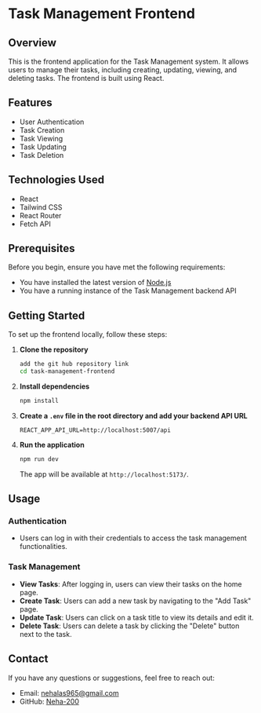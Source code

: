 # Task Management Frontend

## Overview

This is the frontend application for the Task Management system. It allows users to manage their tasks, including creating, updating, viewing, and deleting tasks. The frontend is built using React.

## Features

- User Authentication
- Task Creation
- Task Viewing
- Task Updating
- Task Deletion

## Technologies Used

- React
- Tailwind CSS
- React Router
- Fetch API

## Prerequisites

Before you begin, ensure you have met the following requirements:

- You have installed the latest version of [Node.js](https://nodejs.org/)
- You have a running instance of the Task Management backend API

## Getting Started

To set up the frontend locally, follow these steps:

1. **Clone the repository**

    ```bash
    add the git hub repository link
    cd task-management-frontend
    ```

2. **Install dependencies**

    ```bash
    npm install
    ```

3. **Create a `.env` file in the root directory and add your backend API URL**

    ```env
    REACT_APP_API_URL=http://localhost:5007/api
    ```

4. **Run the application**

    ```bash
    npm run dev
    ```

    The app will be available at `http://localhost:5173/`.

## Usage

### Authentication

- Users can log in with their credentials to access the task management functionalities.

### Task Management

- **View Tasks**: After logging in, users can view their tasks on the home page.
- **Create Task**: Users can add a new task by navigating to the "Add Task" page.
- **Update Task**: Users can click on a task title to view its details and edit it.
- **Delete Task**: Users can delete a task by clicking the "Delete" button next to the task.

## Contact

If you have any questions or suggestions, feel free to reach out:

- Email: nehalas965@gmail.com
- GitHub: [Neha-200](https://github.com/Neha-200)
